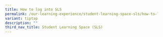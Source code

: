 ```yaml
---
title: How to log into SLS
permalink: /our-learning-experience/student-learning-space-sls/how-to-log-into-sls/
variant: tiptap
description: ""
third_nav_title: Student Learning Space (SLS)
---
```

